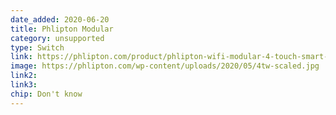 ```yaml
---
date_added: 2020-06-20
title: Phlipton Modular
category: unsupported
type: Switch
link: https://phlipton.com/product/phlipton-wifi-modular-4-touch-smart-touch-switch-compatible-with-alexa-and-google-home/
image: https://phlipton.com/wp-content/uploads/2020/05/4tw-scaled.jpg
link2: 
link3: 
chip: Don't know
---
```

